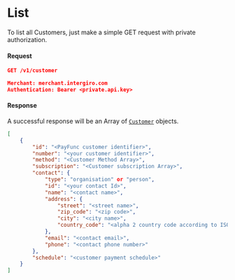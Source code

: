 # List
To list all Customers, just make a simple GET request with private authorization.

#### Request
```json
GET /v1/customer

Merchant: merchant.intergiro.com
Authentication: Bearer <private.api.key> 
```

#### Response
A successful response will be an Array of [`Customer`](./reference.html#customer) objects.
```json
[
    {
        "id": "<PayFunc customer identifier>",
        "number": "<your customer identifier>",
        "method": "<Customer Method Array>",
        "subscription": "<Customer subscription Array>",
        "contact": {
            "type": "organisation" or "person",
            "id": "<your contact Id>",
            "name": "<contact name>",
            "address": {
                "street": "<street name>",
                "zip_code": "<zip code>",
                "city": "<city name>",
                "country_code": "<alpha 2 country code according to ISO 3166>"
            },
            "email": "<contact email>",
            "phone": "<contact phone number>"
        },
        "schedule": "<customer payment schedule>"
    }
]
```